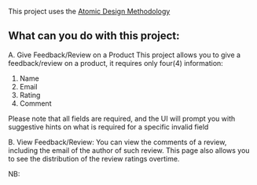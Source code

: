 This project uses the [Atomic Design Methodology](https://atomicdesign.bradfrost.com/chapter-2/)

## What can you do with this project:

A. Give Feedback/Review on a Product
This project allows you to give a feedback/review on a product, it requires only four(4) information:

1. Name
2. Email
3. Rating
4. Comment

Please note that all fields are required, and the UI will prompt you with suggestive hints on what is required for a specific invalid field

B. View Feedback/Review:
You can view the comments of a review, including the email of the author of such review.
This page also allows you to see the distribution of the review ratings overtime.

NB:
<!-- At the moment, this project does not use any external data storage. Hence, all reviews would be lost once you refresh the page. -->
